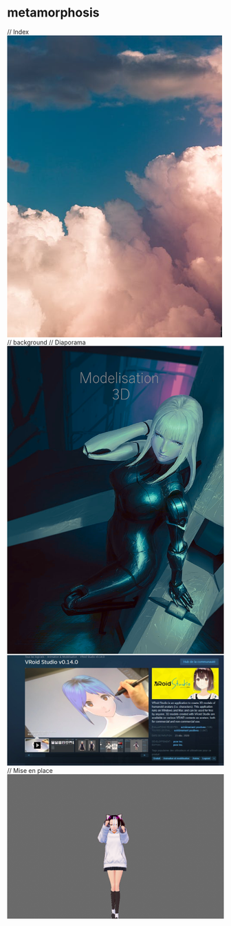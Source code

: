 # metamorphosis
// Index
![pexels-photo-3560044](https://github.com/magicickey/metamorphosis/blob/main/pexels-photo-3560044.jpeg?raw=true)
// background
// Diaporama
![blame-cibo-sci-fi-manga-wallpaper-previe](https://github.com/magicickey/metamorphosis/blob/main/blame-cibo-sci-fi-manga-wallpaper-preview.png?raw=true)
![LOGICIEL](https://github.com/magicickey/metamorphosis/blob/main/LOGICIEL.jpeg?raw=true)
// Mise en place 
![animation%20kawai%20determination](https://github.com/magicickey/metamorphosis/blob/main/animation%20kawai%20determination.png?raw=true)
![]()
